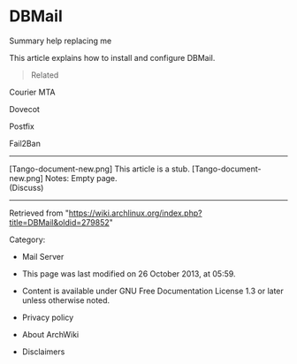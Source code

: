 DBMail
======

Summary help replacing me

This article explains how to install and configure DBMail.

> Related

Courier MTA

Dovecot

Postfix

Fail2Ban

  ------------------------ ------------------------ ------------------------
  [Tango-document-new.png] This article is a stub.  [Tango-document-new.png]
                           Notes: Empty page.       
                           (Discuss)                
  ------------------------ ------------------------ ------------------------

Retrieved from
"https://wiki.archlinux.org/index.php?title=DBMail&oldid=279852"

Category:

-   Mail Server

-   This page was last modified on 26 October 2013, at 05:59.
-   Content is available under GNU Free Documentation License 1.3 or
    later unless otherwise noted.
-   Privacy policy
-   About ArchWiki
-   Disclaimers
